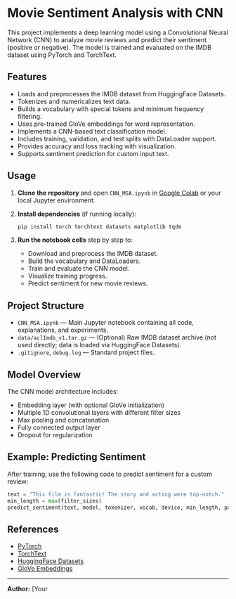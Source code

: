 # Movie Sentiment Analysis with CNN

This project implements a deep learning model using a Convolutional Neural Network (CNN) to analyze movie reviews and predict their sentiment (positive or negative). The model is trained and evaluated on the IMDB dataset using PyTorch and TorchText.

## Features

- Loads and preprocesses the IMDB dataset from HuggingFace Datasets.
- Tokenizes and numericalizes text data.
- Builds a vocabulary with special tokens and minimum frequency filtering.
- Uses pre-trained GloVe embeddings for word representation.
- Implements a CNN-based text classification model.
- Includes training, validation, and test splits with DataLoader support.
- Provides accuracy and loss tracking with visualization.
- Supports sentiment prediction for custom input text.

## Usage

1. **Clone the repository** and open `CNN_MSA.ipynb` in [Google Colab](https://colab.research.google.com/github/Sambarlasagna/movie-sentiment-analysis/blob/main/CNN_MSA.ipynb) or your local Jupyter environment.

2. **Install dependencies** (if running locally):
    ```sh
    pip install torch torchtext datasets matplotlib tqdm
    ```

3. **Run the notebook cells** step by step to:
    - Download and preprocess the IMDB dataset.
    - Build the vocabulary and DataLoaders.
    - Train and evaluate the CNN model.
    - Visualize training progress.
    - Predict sentiment for new movie reviews.

## Project Structure

- `CNN_MSA.ipynb` — Main Jupyter notebook containing all code, explanations, and experiments.
- `data/aclImdb_v1.tar.gz` — (Optional) Raw IMDB dataset archive (not used directly; data is loaded via HuggingFace Datasets).
- `.gitignore`, `debug.log` — Standard project files.

## Model Overview

The CNN model architecture includes:
- Embedding layer (with optional GloVe initialization)
- Multiple 1D convolutional layers with different filter sizes
- Max pooling and concatenation
- Fully connected output layer
- Dropout for regularization

## Example: Predicting Sentiment

After training, use the following code to predict sentiment for a custom review:

```python
text = "This film is fantastic! The story and acting were top-notch."
min_length = max(filter_sizes)
predict_sentiment(text, model, tokenizer, vocab, device, min_length, pad_index)
```

## References

- [PyTorch](https://pytorch.org/)
- [TorchText](https://pytorch.org/text/stable/index.html)
- [HuggingFace Datasets](https://huggingface.co/docs/datasets/)
- [GloVe Embeddings](https://nlp.stanford.edu/projects/glove/)

---

**Author:** [Your